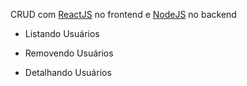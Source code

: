 CRUD com [ReactJS](https://reactjs.org/) no frontend e [NodeJS](https://nodejs.org/en/) no backend

* Listando Usuários

* Removendo Usuários

* Detalhando Usuários
